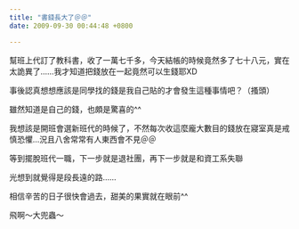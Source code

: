 ```yaml
---
title: "書錢長大了＠＠"
date: 2009-09-30 00:44:48 +0800

---
```

<p>幫班上代訂了教科書，收了一萬七千多，今天結帳的時候竟然多了七十八元，實在太詭異了&hellip;&hellip;我才知道把錢放在一起竟然可以生錢耶XD</p><p>事後認真想想應該是同學找的錢是我自己貼的才會發生這種事情吧？（搔頭）</p><p>雖然知道是自己的錢，也頗是驚喜的^^</p><p>我想該是開班會選新班代的時候了，不然每次收這麼龐大數目的錢放在寢室真是戒慎恐懼&hellip;況且八舍常常有人東西會不見＠＠</p><p>等到擺脫班代一職，下一步就是退社團，再下一步就是和資工系失聯</p><p>光想到就覺得是段長遠的路&hellip;&hellip;</p><p>相信辛苦的日子很快會過去，甜美的果實就在眼前^^</p><p>飛啊～大兜蟲～</p>

